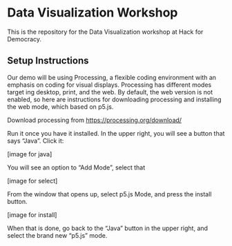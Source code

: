 # Data Visualization Workshop

This is the repository for the Data Visualization workshop at Hack for Democracy.

## Setup Instructions

Our demo will be using Processing, a flexible coding environment with an emphasis on coding for visual displays. Processing has different modes target ing desktop, print, and the web. By default, the web version is not enabled, so here are instructions for downloading processing and installing the web mode, which based on p5.js.

Download processing from https://processing.org/download/

Run it once you have it installed. In the upper right, you will see a button that says “Java”. Click it:

[image for java]

You will see an option to “Add Mode”, select that

[image for select]

From the window that opens up, select p5.js Mode, and press the install button. 

[image for install]

When that is done, go back to the “Java” button in the upper right, and select the brand new “p5.js” mode. 
